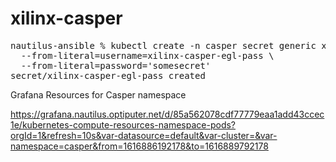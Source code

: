 # xilinx-casper

<pre>
nautilus-ansible % kubectl create -n casper secret generic xilinx-casper-egl-pass \              
  --from-literal=username=xilinx-casper-egl-pass \
  --from-literal=password='somesecret'  
secret/xilinx-casper-egl-pass created
</pre>

Grafana Resources for Casper namespace


https://grafana.nautilus.optiputer.net/d/85a562078cdf77779eaa1add43ccec1e/kubernetes-compute-resources-namespace-pods?orgId=1&refresh=10s&var-datasource=default&var-cluster=&var-namespace=casper&from=1616886192178&to=1616889792178
